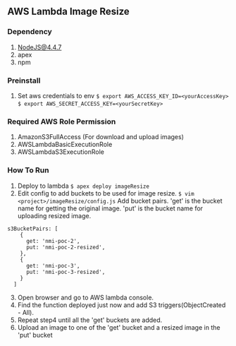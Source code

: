 AWS Lambda Image Resize
------------------------
### Dependency
1. NodeJS@4.4.7
2. apex
4. npm

### Preinstall
1. Set aws credentials to env
```$ export AWS_ACCESS_KEY_ID=<yourAccessKey>```
```$ export AWS_SECRET_ACCESS_KEY=<yourSecretKey>```

### Required AWS Role Permission

1. AmazonS3FullAccess (For download and upload images)
2. AWSLambdaBasicExecutionRole
3. AWSLambdaS3ExecutionRole

### How To Run

1. Deploy to lambda
```$ apex deploy imageResize```
2. Edit config to add buckets to be used for image resize.
```$ vim <project>/imageResize/config.js```
Add bucket pairs.
'get' is the bucket name for getting the original image.
'put' is the bucket name for uploading resized image.
```
s3BucketPairs: [
    {
      get: 'nmi-poc-2',
      put: 'nmi-poc-2-resized',
    },
    {
      get: 'nmi-poc-3',
      put: 'nmi-poc-3-resized',
    }
  ]
```
3. Open browser and go to AWS lambda console.
4. Find the function deployed just now and add S3 triggers(ObjectCreated - All).
5. Repeat step4 until all the 'get' buckets are added.
6. Upload an image to one of the 'get' bucket and a resized image in the 'put' bucket
